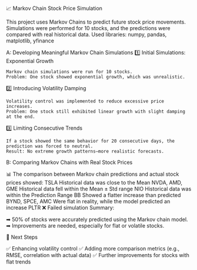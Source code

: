 📈 Markov Chain Stock Price Simulation

This project uses Markov Chains to predict future stock price movements.
Simulations were performed for 10 stocks, and the predictions were compared with real historical data.
Used libraries: numpy, pandas, matplotlib, yfinance


A: Developing Meaningful Markov Chain Simulations
1️⃣ Initial Simulations: Exponential Growth

    Markov chain simulations were run for 10 stocks.
    Problem: One stock showed exponential growth, which was unrealistic.

2️⃣ Introducing Volatility Damping

    Volatility control was implemented to reduce excessive price increases.
    Problem: One stock still exhibited linear growth with slight damping at the end.

3️⃣ Limiting Consecutive Trends

    If a stock showed the same behavior for 20 consecutive days, the prediction was forced to neutral.
    Result: No extreme growth patterns—more realistic forecasts.

B: Comparing Markov Chains with Real Stock Prices

📊 The comparison between Markov chain predictions and actual stock prices showed:
TSLA	Historical data was close to the Mean
NVDA, AMD, GME	Historical data fell within the Mean ± Std range
NIO	Historical data was within the Prediction Range
BB	Showed a flatter increase than predicted
BYND, SPCE, AMC	Were flat in reality, while the model predicted an increase
PLTR	❌ Failed simulation
Summary:

➡ 50% of stocks were accurately predicted using the Markov chain model.
➡ Improvements are needed, especially for flat or volatile stocks.

🚀 Next Steps

✅ Enhancing volatility control
✅ Adding more comparison metrics (e.g., RMSE, correlation with actual data)
✅ Further improvements for stocks with flat trends
